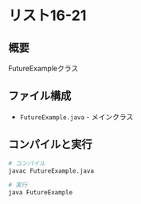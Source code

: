 # リスト16-21

## 概要
FutureExampleクラス

## ファイル構成
- `FutureExample.java` - メインクラス

## コンパイルと実行
```bash
# コンパイル
javac FutureExample.java

# 実行
java FutureExample
```
